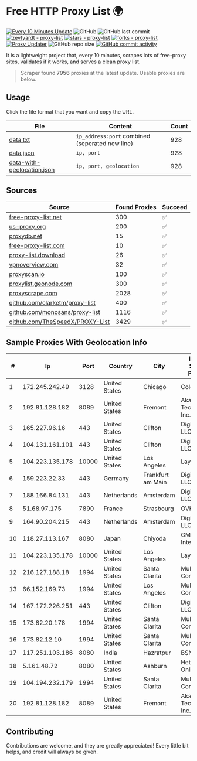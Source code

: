 
# Free HTTP Proxy List 🌍

[![Every 10 Minutes Update](https://github.com/mertguvencli/http-proxy-list/actions/workflows/main.yml/badge.svg?branch=main)](https://github.com/mertguvencli/http-proxy-list/actions/workflows/main.yml)
![GitHub](https://img.shields.io/github/license/mertguvencli/http-proxy-list)
![GitHub last commit](https://img.shields.io/github/last-commit/mertguvencli/http-proxy-list)
[![zevtyardt - proxy-list](https://img.shields.io/static/v1?label=zevtyardt&message=proxy-list&color=blue&logo=github)](https://github.com/zevtyardt/proxy-list "Go to GitHub repo")
[![stars - proxy-list](https://img.shields.io/github/stars/zevtyardt/proxy-list?style=social)](https://github.com/zevtyardt/proxy-list)
[![forks - proxy-list](https://img.shields.io/github/forks/zevtyardt/proxy-list?style=social)](https://github.com/zevtyardt/proxy-list)
[![Proxy Updater](https://github.com/zevtyardt/proxy-list/workflows/Proxy%20Updater/badge.svg)](https://github.com/zevtyardt/proxy-list/actions?query=workflow:"Proxy+Updater")
![GitHub repo size](https://img.shields.io/github/repo-size/zevtyardt/proxy-list)
[![GitHub commit activity](https://img.shields.io/github/commit-activity/m/zevtyardt/proxy-list?logo=commits)](https://github.com/zevtyardt/proxy-list/commits/main)

It is a lightweight project that, every 10 minutes, scrapes lots of free-proxy sites, validates if it works, and serves a clean proxy list.

> Scraper found **7956** proxies at the latest update. Usable proxies are below.

## Usage

Click the file format that you want and copy the URL.

|File|Content|Count|
|----|-------|-----|
|[data.txt](https://raw.githubusercontent.com/mertguvencli/http-proxy-list/main/proxy-list/data.txt)|`ip_address:port` combined (seperated new line)|928|
|[data.json](https://raw.githubusercontent.com/mertguvencli/http-proxy-list/main/proxy-list/data.json)|`ip, port`|928|
|[data-with-geolocation.json](https://raw.githubusercontent.com/mertguvencli/http-proxy-list/main/proxy-list/data-with-geolocation.json)|`ip, port, geolocation`|928|

## Sources

|Source|Found Proxies|Succeed|
|------|-------------|-------|
|[free-proxy-list.net](https://free-proxy-list.net)|300|✅|
|[us-proxy.org](https://www.us-proxy.org)|200|✅|
|[proxydb.net](http://proxydb.net)|15|✅|
|[free-proxy-list.com](https://free-proxy-list.com/?page=&port=&type%5B%5D=http&type%5B%5D=https&up_time=0&search=Search)|10|✅|
|[proxy-list.download](https://www.proxy-list.download/HTTP)|26|✅|
|[vpnoverview.com](https://vpnoverview.com/privacy/anonymous-browsing/free-proxy-servers)|32|✅|
|[proxyscan.io](https://www.proxyscan.io)|100|✅|
|[proxylist.geonode.com](https://proxylist.geonode.com/api/proxy-list?limit=300&page=1&sort_by=lastChecked&sort_type=desc&protocols=http,https)|300|✅|
|[proxyscrape.com](https://api.proxyscrape.com/v2/?request=displayproxies&protocol=http&timeout=10000&country=all&ssl=all&anonymity=all)|2028|✅|
|[github.com/clarketm/proxy-list](https://raw.githubusercontent.com/clarketm/proxy-list/master/proxy-list-raw.txt)|400|✅|
|[github.com/monosans/proxy-list](https://raw.githubusercontent.com/monosans/proxy-list/main/proxies/http.txt)|1116|✅|
|[github.com/TheSpeedX/PROXY-List](https://raw.githubusercontent.com/TheSpeedX/PROXY-List/master/http.txt)|3429|✅|


## Sample Proxies With Geolocation Info

|#|Ip|Port|Country|City|Internet Service Provider|
|-|--|----|-------|----|-------------------------|
|1|172.245.242.49|3128|United States|Chicago|ColoCrossing|
|2|192.81.128.182|8089|United States|Fremont|Akamai Technologies, Inc.|
|3|165.227.96.16|443|United States|Clifton|DigitalOcean, LLC|
|4|104.131.161.101|443|United States|Clifton|DigitalOcean, LLC|
|5|104.223.135.178|10000|United States|Los Angeles|LayerHost|
|6|159.223.22.33|443|Germany|Frankfurt am Main|DigitalOcean, LLC|
|7|188.166.84.131|443|Netherlands|Amsterdam|DigitalOcean, LLC|
|8|51.68.97.175|7890|France|Strasbourg|OVH SAS|
|9|164.90.204.215|443|Netherlands|Amsterdam|DigitalOcean, LLC|
|10|118.27.113.167|8080|Japan|Chiyoda|GMO Internet, Inc.|
|11|104.223.135.178|10000|United States|Los Angeles|LayerHost|
|12|216.127.188.18|1994|United States|Santa Clarita|Multacom Corporation|
|13|66.152.169.73|1994|United States|Los Angeles|Multacom Corporation|
|14|167.172.226.251|443|United States|Clifton|DigitalOcean, LLC|
|15|173.82.20.178|1994|United States|Santa Clarita|Multacom Corporation|
|16|173.82.12.10|1994|United States|Santa Clarita|Multacom Corporation|
|17|117.251.103.186|8080|India|Hazratpur|BSNL Internet|
|18|5.161.48.72|8080|United States|Ashburn|Hetzner Online GmbH|
|19|104.194.232.179|1994|United States|Santa Clarita|Multacom Corporation|
|20|192.81.128.182|8089|United States|Fremont|Akamai Technologies, Inc.|



## Contributing

Contributions are welcome, and they are greatly appreciated! Every
little bit helps, and credit will always be given.

